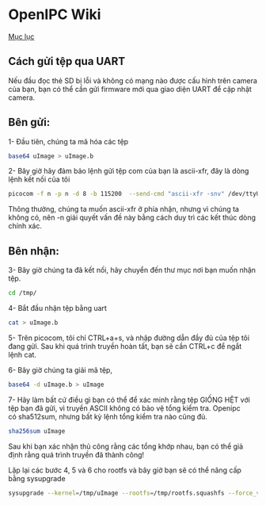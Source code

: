 # OpenIPC Wiki
[Mục lục](../README.md)

Cách gửi tệp qua UART
---------------------------

Nếu đầu đọc thẻ SD bị lỗi và không có mạng nào được cấu hình trên camera của bạn, bạn có thể cần gửi firmware mới qua giao diện UART để cập nhật camera.

## Bên gửi:

1- Đầu tiên, chúng ta mã hóa các tệp

```bash
base64 uImage > uImage.b
```

2- Bây giờ hãy đảm bảo lệnh gửi tệp com của bạn là ascii-xfr, đây là dòng lệnh kết nối của tôi

```bash
picocom -f n -p n -d 8 -b 115200  --send-cmd "ascii-xfr -snv" /dev/ttyUSB0

```

Thông thường, chúng ta muốn ascii-xfr ở phía nhận, nhưng vì chúng ta không có, nên -n giải quyết vấn đề này bằng cách duy trì các kết thúc dòng chính xác.



## Bên nhận:

3- Bây giờ chúng ta đã kết nối, hãy chuyển đến thư mục nơi bạn muốn nhận tệp.
```bash
cd /tmp/
```

4- Bắt đầu nhận tệp bằng uart
```bash
cat > uImage.b
```
5- Trên picocom, tôi chỉ CTRL+a+s, và nhập đường dẫn đầy đủ của tệp tôi đang gửi. Sau khi quá trình truyền hoàn tất, bạn sẽ cần CTRL+c để ngắt lệnh cat.

6- Bây giờ chúng ta giải mã tệp,
```bash
base64 -d uImage.b > uImage
```

7- Hãy làm bất cứ điều gì bạn có thể để xác minh rằng tệp GIỐNG HỆT với tệp bạn đã gửi, vì truyền ASCII không có bảo vệ tổng kiểm tra. 
Openipc có sha512sum, nhưng bất kỳ lệnh tổng kiểm tra nào cũng đủ. 


```bash
sha256sum uImage
```
Sau khi bạn xác nhận thủ công rằng các tổng khớp nhau, bạn có thể giả định rằng quá trình truyền đã thành công!

Lặp lại các bước 4, 5 và 6 cho rootfs và bây giờ bạn sẽ có thể nâng cấp bằng sysupgrade

```bash
sysupgrade --kernel=/tmp/uImage --rootfs=/tmp/rootfs.squashfs --force_ver -z
```

